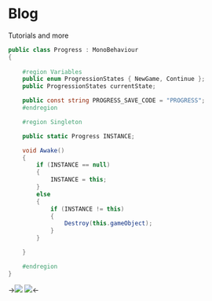 # Blog
Tutorials and more

```cs
public class Progress : MonoBehaviour
{
    
    #region Variables
    public enum ProgressionStates { NewGame, Continue };
    public ProgressionStates currentState;

    public const string PROGRESS_SAVE_CODE = "PROGRESS";
    #endregion

    #region Singleton

    public static Progress INSTANCE;

    void Awake()
    {
        if (INSTANCE == null)
        {
            INSTANCE = this;
        }
        else
        {
            if (INSTANCE != this)
            {
                Destroy(this.gameObject);
            }
        }

    }

    #endregion
}
```
->[![](https://i.imgur.com/YS9xDDr.png)](https://discord.gg/tRP76Br)   [![](https://i.imgur.com/6HVUK4k.jpg)](https://www.patreon.com/)<-
